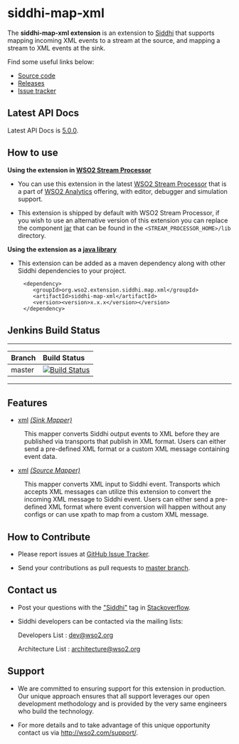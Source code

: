 siddhi-map-xml
======================================

The **siddhi-map-xml extension** is an extension to <a target="_blank" href="https://wso2.github
.io/siddhi">Siddhi</a> that supports mapping incoming XML events to a stream at the source, and mapping a stream to XML events at the sink.

Find some useful links below:

* <a target="_blank" href="https://github.com/wso2-extensions/siddhi-map-xml">Source code</a>
* <a target="_blank" href="https://github.com/wso2-extensions/siddhi-map-xml/releases">Releases</a>
* <a target="_blank" href="https://github.com/wso2-extensions/siddhi-map-xml/issues">Issue tracker</a>

## Latest API Docs 

Latest API Docs is <a target="_blank" href="https://wso2-extensions.github.io/siddhi-map-xml/api/5.0.0">5.0.0</a>.

## How to use 

**Using the extension in <a target="_blank" href="https://github.com/wso2/product-sp">WSO2 Stream Processor</a>**

* You can use this extension in the latest <a target="_blank" href="https://github.com/wso2/product-sp/releases">WSO2 Stream Processor</a> that is a part of <a target="_blank" href="http://wso2.com/analytics?utm_source=gitanalytics&utm_campaign=gitanalytics_Jul17">WSO2 Analytics</a> offering, with editor, debugger and simulation support. 

* This extension is shipped by default with WSO2 Stream Processor, if you wish to use an alternative version of this extension you can replace the component <a target="_blank" href="https://github.com/wso2-extensions/siddhi-map-xml/releases">jar</a> that can be found in the `<STREAM_PROCESSOR_HOME>/lib` directory.

**Using the extension as a <a target="_blank" href="https://wso2.github.io/siddhi/documentation/running-as-a-java-library">java library</a>**

* This extension can be added as a maven dependency along with other Siddhi dependencies to your project.

```
     <dependency>
        <groupId>org.wso2.extension.siddhi.map.xml</groupId>
        <artifactId>siddhi-map-xml</artifactId>
        <version><version>x.x.x</version></version>
     </dependency>
```

## Jenkins Build Status

---

|  Branch | Build Status |
| :------ |:------------ | 
| master  | [![Build Status](https://wso2.org/jenkins/job/siddhi/job/siddhi-map-xml/badge/icon)](https://wso2.org/jenkins/job/siddhi/job/siddhi-map-xml/) |

---

## Features

* <a target="_blank" href="https://wso2-extensions.github.io/siddhi-map-xml/api/5.0.0/#xml-sink-mapper">xml</a> *<a target="_blank" href="http://siddhi.io/documentation/siddhi-5.x/query-guide-5.x/#sink-mapper">(Sink Mapper)</a>*<br><div style="padding-left: 1em;"><p>This mapper converts Siddhi output events to XML before they are published via transports that publish in XML format. Users can either send a pre-defined XML format or a custom XML message containing event data.</p></div>
* <a target="_blank" href="https://wso2-extensions.github.io/siddhi-map-xml/api/5.0.0/#xml-source-mapper">xml</a> *<a target="_blank" href="http://siddhi.io/documentation/siddhi-5.x/query-guide-5.x/#source-mapper">(Source Mapper)</a>*<br><div style="padding-left: 1em;"><p>This mapper converts XML input to Siddhi event. Transports which accepts XML messages can utilize this extension to convert the incoming XML message to Siddhi event. Users can either send a pre-defined XML format where event conversion will happen without any configs or can use xpath to map from a custom XML message.</p></div>

## How to Contribute
 
  * Please report issues at <a target="_blank" href="https://github.com/wso2-extensions/siddhi-map-xml/issues">GitHub Issue Tracker</a>.
  
  * Send your contributions as pull requests to <a target="_blank" href="https://github.com/wso2-extensions/siddhi-map-xml/tree/master">master branch</a>. 
 
## Contact us 

 * Post your questions with the <a target="_blank" href="http://stackoverflow.com/search?q=siddhi">"Siddhi"</a> tag in <a target="_blank" href="http://stackoverflow.com/search?q=siddhi">Stackoverflow</a>. 
 
 * Siddhi developers can be contacted via the mailing lists:
 
    Developers List   : [dev@wso2.org](mailto:dev@wso2.org)
    
    Architecture List : [architecture@wso2.org](mailto:architecture@wso2.org)
 
## Support 

* We are committed to ensuring support for this extension in production. Our unique approach ensures that all support leverages our open development methodology and is provided by the very same engineers who build the technology. 

* For more details and to take advantage of this unique opportunity contact us via <a target="_blank" href="http://wso2.com/support?utm_source=gitanalytics&utm_campaign=gitanalytics_Jul17">http://wso2.com/support/</a>. 
